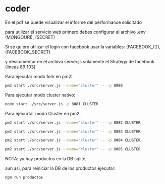 # coder
En el pdf se puede visualizar el informe del performance solicitado

para utilizar el servicio web primero debes configurar el archivo .env (MONGOURI), (SECRET)

Si se quiere utilizar el login con facebook usar la variables: (FACEBOOK_ID), (FACEBOOK_SECRET)

y descomentar en el archivo server.js solamente el Strategy de facebook (lineas 89:103)
 
Para ejecutar modo fork en pm2:

```sh
pm2 start ./src/server.js --name="cluster" -- -p 8080
```

Para ejecutar modo cluster nativo:

```sh
node start ./src/server.js -p 8081 CLUSTER
```

Para ejecurtar modo Cluster en pm2:

```sh
pm2 start ./src/server.js --name="cluster" -- -p 8082 CLUSTER
```
```sh
pm2 start ./src/server.js --name="cluster" -- -p 8083 CLUSTER
```
```sh
pm2 start ./src/server.js --name="cluster" -- -p 8084 CLUSTER
```
```sh
pm2 start ./src/server.js --name="cluster" -- -p 8085 CLUSTER
```

NOTA: ya hay productos en la DB sqlite, 

aun asi, para reiniciar la DB de los productos ejecutar: 
```sh
npm run productos
```
